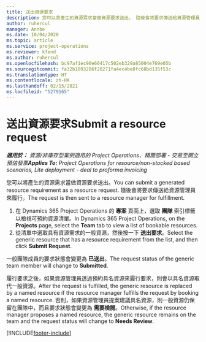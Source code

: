 ```yaml
---
title: 送出資源要求
description: 您可以將產生的資源需求當做資源要求送出。 隨後會將要求傳送給資源管理員來履行。
author: ruhercul
manager: Annbe
ms.date: 10/04/2020
ms.topic: article
ms.service: project-operations
ms.reviewer: kfend
ms.author: ruhercul
ms.openlocfilehash: bc97af1ec90e60417c502eb329a85004e769e05b
ms.sourcegitcommit: fa32b1893286f20271fa4ec4be8fc68bd135f53c
ms.translationtype: HT
ms.contentlocale: zh-HK
ms.lasthandoff: 02/15/2021
ms.locfileid: "5279165"
---
```

# <a name="submit-a-resource-request"></a><span data-ttu-id="68436-104">送出資源要求</span><span class="sxs-lookup"><span data-stu-id="68436-104">Submit a resource request</span></span>

<span data-ttu-id="68436-105">_**適用於：** 資源/非庫存型案例適用的 Project Operations、精簡部署 - 交易至開立預估發票_</span><span class="sxs-lookup"><span data-stu-id="68436-105">_**Applies To:** Project Operations for resource/non-stocked based scenarios, Lite deployment - deal to proforma invoicing_</span></span>

<span data-ttu-id="68436-106">您可以將產生的資源需求當做資源要求送出。</span><span class="sxs-lookup"><span data-stu-id="68436-106">You can submit a generated resource requirement as a resource request.</span></span> <span data-ttu-id="68436-107">隨後會將要求傳送給資源管理員來履行。</span><span class="sxs-lookup"><span data-stu-id="68436-107">The request is then sent to a resource manager for fulfillment.</span></span>

1. <span data-ttu-id="68436-108">在 Dynamics 365 Project Operations 的 **專案** 頁面上，選取 **團隊** 索引標籤以檢視可預約資源清單。</span><span class="sxs-lookup"><span data-stu-id="68436-108">In Dynamics 365 Project Operations, on the **Projects** page, select the **Team** tab to view a list of bookable resources.</span></span> 
2. <span data-ttu-id="68436-109">從清單中選取具有資源需求的一般資源，然後按一下 **送出要求**。</span><span class="sxs-lookup"><span data-stu-id="68436-109">Select the generic resource that has a resource requirement from the list, and then click **Submit Request**.</span></span>

<span data-ttu-id="68436-110">一般團隊成員的要求狀態會變更為 **已送出**。</span><span class="sxs-lookup"><span data-stu-id="68436-110">The request status of the generic team member will change to **Submitted**.</span></span>

<span data-ttu-id="68436-111">履行要求之後，如果資源管理員透過預約具名資源來履行要求，則會以具名資源取代一般資源。</span><span class="sxs-lookup"><span data-stu-id="68436-111">After the request is fulfilled, the generic resource is replaced by a named resource if the resource manager fulfills the request by booking a named resource.</span></span> <span data-ttu-id="68436-112">否則，如果資源管理員提案建議具名資源，則一般資源仍保留在團隊中，而且要求狀態會變更為 **需要檢閱**。</span><span class="sxs-lookup"><span data-stu-id="68436-112">Otherwise, if the resource manager proposes a named resource, the generic resource remains on the team and the request status will change to **Needs Review**.</span></span>


[!INCLUDE[footer-include](../includes/footer-banner.md)]
